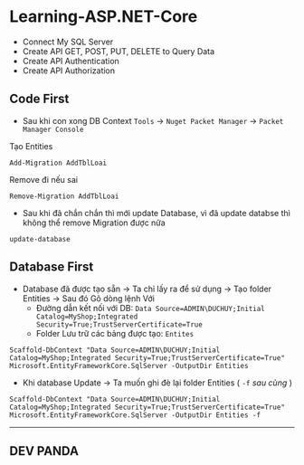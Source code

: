 # Learning-ASP.NET-Core

+ Connect My SQL Server
+ Create API GET, POST, PUT, DELETE to Query Data
+ Create API Authentication
+ Create API Authorization


 ## Code First 
 - Sau khi con xong DB Context
`Tools` -> `Nuget Packet Manager` -> `Packet Manager Console`

Tạo Entities

```
Add-Migration AddTblLoai
```

Remove đi nếu sai

```
Remove-Migration AddTblLoai
```


- Sau khi đã chắn chắn thì mới update Database, vì đã update databse thì không thể remove Migration được nữa
  
```
update-database
```



## Database First 

- Database đã được tạo sẵn -> Ta chỉ lấy ra để sử dụng
-> Tạo folder Entities
-> Sau đó Gõ dòng lệnh Với 
   + Đường dẫn kết nối với DB: `Data Source=ADMIN\DUCHUY;Initial Catalog=MyShop;Integrated Security=True;TrustServerCertificate=True`
   + Folder Lưu trữ các bảng được tạo: `Entites`
 
```
Scaffold-DbContext "Data Source=ADMIN\DUCHUY;Initial Catalog=MyShop;Integrated Security=True;TrustServerCertificate=True" Microsoft.EntityFrameworkCore.SqlServer -OutputDir Entities
```


- Khi database Update -> Ta muốn ghi đè lại folder Entities ( `-f` *sau cùng* )


```
Scaffold-DbContext "Data Source=ADMIN\DUCHUY;Initial Catalog=MyShop;Integrated Security=True;TrustServerCertificate=True" Microsoft.EntityFrameworkCore.SqlServer -OutputDir Entities -f
```

  ---------------------------------------------------------------
  DEV PANDA
  ---------------------------------------------------------------
